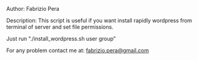 Author: Fabrizio Pera

Description:
This script is useful if you want install rapidly wordpress from terminal of server and set file permissions.

Just run “./install_wordpress.sh user group”

For any problem contact me at:
fabrizio.pera@gmail.com